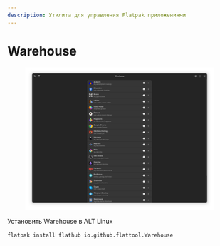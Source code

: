 ```yaml
---
description: Утилита для управления Flatpak приложениями
---
```


# Warehouse

<figure><img src="../../.gitbook/assets/Снимок экрана от 2024-08-09 09-59-50.png" alt=""><figcaption></figcaption></figure>

Установить Warehouse в ALT Linux

```bash
flatpak install flathub io.github.flattool.Warehouse
```
